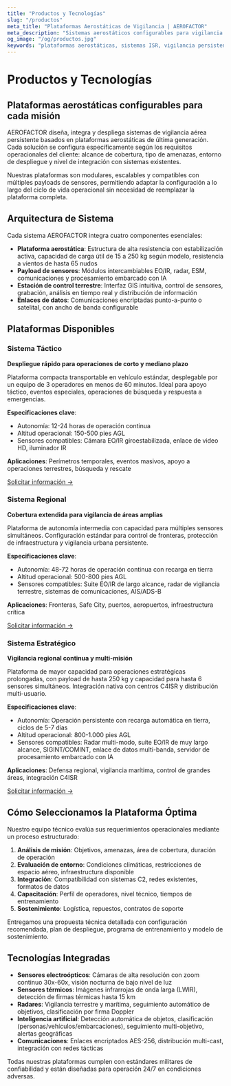 ```yaml
---
title: "Productos y Tecnologías"
slug: "/productos"
meta_title: "Plataformas Aerostáticas de Vigilancia | AEROFACTOR"
meta_description: "Sistemas aerostáticos configurables para vigilancia persistente: desde plataformas tácticas desplegables hasta soluciones estratégicas de cobertura regional. Sensores EO/IR, radar e IA integrada."
og_image: "/og/productos.jpg"
keywords: "plataformas aerostáticas, sistemas ISR, vigilancia persistente, sensores EO/IR, radar aerotransportado"
---
```


# Productos y Tecnologías

## Plataformas aerostáticas configurables para cada misión

AEROFACTOR diseña, integra y despliega sistemas de vigilancia aérea persistente basados en plataformas aerostáticas de última generación. Cada solución se configura específicamente según los requisitos operacionales del cliente: alcance de cobertura, tipo de amenazas, entorno de despliegue y nivel de integración con sistemas existentes.

Nuestras plataformas son modulares, escalables y compatibles con múltiples payloads de sensores, permitiendo adaptar la configuración a lo largo del ciclo de vida operacional sin necesidad de reemplazar la plataforma completa.

## Arquitectura de Sistema

Cada sistema AEROFACTOR integra cuatro componentes esenciales:

- **Plataforma aerostática**: Estructura de alta resistencia con estabilización activa, capacidad de carga útil de 15 a 250 kg según modelo, resistencia a vientos de hasta 65 nudos
- **Payload de sensores**: Módulos intercambiables EO/IR, radar, ESM, comunicaciones y procesamiento embarcado con IA
- **Estación de control terrestre**: Interfaz GIS intuitiva, control de sensores, grabación, análisis en tiempo real y distribución de información
- **Enlaces de datos**: Comunicaciones encriptadas punto-a-punto o satelital, con ancho de banda configurable

## Plataformas Disponibles

### Sistema Táctico
**Despliegue rápido para operaciones de corto y mediano plazo**

Plataforma compacta transportable en vehículo estándar, desplegable por un equipo de 3 operadores en menos de 60 minutos. Ideal para apoyo táctico, eventos especiales, operaciones de búsqueda y respuesta a emergencias.

**Especificaciones clave**:
- Autonomía: 12-24 horas de operación continua
- Altitud operacional: 150-500 pies AGL
- Sensores compatibles: Cámara EO/IR giroestabilizada, enlace de video HD, iluminador IR

**Aplicaciones**: Perímetros temporales, eventos masivos, apoyo a operaciones terrestres, búsqueda y rescate

[Solicitar información →](/contacto)

### Sistema Regional
**Cobertura extendida para vigilancia de áreas amplias**

Plataforma de autonomía intermedia con capacidad para múltiples sensores simultáneos. Configuración estándar para control de fronteras, protección de infraestructura y vigilancia urbana persistente.

**Especificaciones clave**:
- Autonomía: 48-72 horas de operación continua con recarga en tierra
- Altitud operacional: 500-800 pies AGL
- Sensores compatibles: Suite EO/IR de largo alcance, radar de vigilancia terrestre, sistemas de comunicaciones, AIS/ADS-B

**Aplicaciones**: Fronteras, Safe City, puertos, aeropuertos, infraestructura crítica

[Solicitar información →](/contacto)

### Sistema Estratégico
**Vigilancia regional continua y multi-misión**

Plataforma de mayor capacidad para operaciones estratégicas prolongadas, con payload de hasta 250 kg y capacidad para hasta 6 sensores simultáneos. Integración nativa con centros C4ISR y distribución multi-usuario.

**Especificaciones clave**:
- Autonomía: Operación persistente con recarga automática en tierra, ciclos de 5-7 días
- Altitud operacional: 800-1.000 pies AGL  
- Sensores compatibles: Radar multi-modo, suite EO/IR de muy largo alcance, SIGINT/COMINT, enlace de datos multi-banda, servidor de procesamiento embarcado con IA

**Aplicaciones**: Defensa regional, vigilancia marítima, control de grandes áreas, integración C4ISR

[Solicitar información →](/contacto)

## Cómo Seleccionamos la Plataforma Óptima

Nuestro equipo técnico evalúa sus requerimientos operacionales mediante un proceso estructurado:

1. **Análisis de misión**: Objetivos, amenazas, área de cobertura, duración de operación
2. **Evaluación de entorno**: Condiciones climáticas, restricciones de espacio aéreo, infraestructura disponible
3. **Integración**: Compatibilidad con sistemas C2, redes existentes, formatos de datos
4. **Capacitación**: Perfil de operadores, nivel técnico, tiempos de entrenamiento
5. **Sostenimiento**: Logística, repuestos, contratos de soporte

Entregamos una propuesta técnica detallada con configuración recomendada, plan de despliegue, programa de entrenamiento y modelo de sostenimiento.

## Tecnologías Integradas

- **Sensores electroópticos**: Cámaras de alta resolución con zoom continuo 30x-60x, visión nocturna de bajo nivel de luz
- **Sensores térmicos**: Imágenes infrarrojas de onda larga (LWIR), detección de firmas térmicas hasta 15 km
- **Radares**: Vigilancia terrestre y marítima, seguimiento automático de objetivos, clasificación por firma Doppler
- **Inteligencia artificial**: Detección automática de objetos, clasificación (personas/vehículos/embarcaciones), seguimiento multi-objetivo, alertas geográficas
- **Comunicaciones**: Enlaces encriptados AES-256, distribución multi-cast, integración con redes tácticas

Todas nuestras plataformas cumplen con estándares militares de confiabilidad y están diseñadas para operación 24/7 en condiciones adversas.
